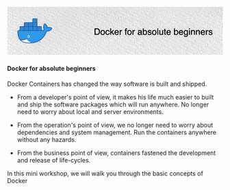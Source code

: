 ![101](src/images/docker-101-01.png)

#### Docker for absolute beginners


Docker Containers has changed the way software is built and shipped.  

- From a developer's point of view, it makes his life much easier to built and ship the software packages which will run anywhere. No longer need to worry about local and server environments.

- From the operation's point of view, we no longer need to worry about dependencies and system management. Run the containers anywhere without any hazards.

- From the business point of view, containers fastened the development and release of life-cycles. 

In this mini workshop, we will walk you through the basic concepts of Docker